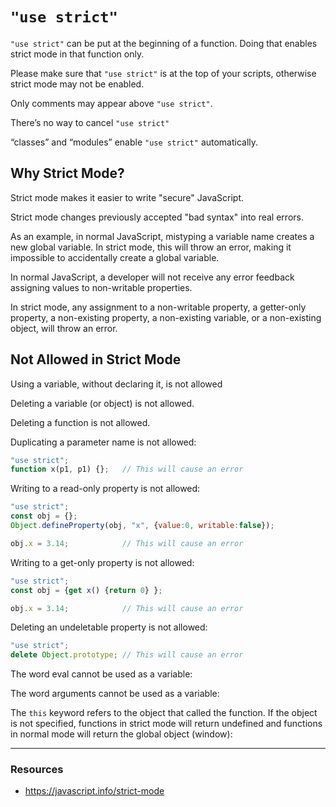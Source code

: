 # `"use strict"`

`"use strict"` can be put at the beginning of a function. Doing that enables
strict mode in that function only.

Please make sure that `"use strict"` is at the top of your scripts, otherwise
strict mode may not be enabled.

Only comments may appear above `"use strict"`.

There’s no way to cancel `"use strict"`

“classes” and “modules” enable `"use strict"` automatically.

## Why Strict Mode?

Strict mode makes it easier to write "secure" JavaScript.

Strict mode changes previously accepted "bad syntax" into real errors.

As an example, in normal JavaScript, mistyping a variable name creates a new
global variable. In strict mode, this will throw an error, making it impossible
to accidentally create a global variable.

In normal JavaScript, a developer will not receive any error feedback assigning
values to non-writable properties.

In strict mode, any assignment to a non-writable property, a getter-only
property, a non-existing property, a non-existing variable, or a non-existing
object, will throw an error.

## Not Allowed in Strict Mode

Using a variable, without declaring it, is not allowed

Deleting a variable (or object) is not allowed.

Deleting a function is not allowed.

Duplicating a parameter name is not allowed:

```js
"use strict";
function x(p1, p1) {};   // This will cause an error
```

Writing to a read-only property is not allowed:

```js
"use strict";
const obj = {};
Object.defineProperty(obj, "x", {value:0, writable:false});

obj.x = 3.14;            // This will cause an error
```

Writing to a get-only property is not allowed:

```js
"use strict";
const obj = {get x() {return 0} };

obj.x = 3.14;            // This will cause an error
```

Deleting an undeletable property is not allowed:

```js
"use strict";
delete Object.prototype; // This will cause an error
```

The word eval cannot be used as a variable:

The word arguments cannot be used as a variable:

The `this` keyword refers to the object that called the function. If the object
is not specified, functions in strict mode will return undefined and functions
in normal mode will return the global object (window):


---

### Resources

- https://javascript.info/strict-mode
